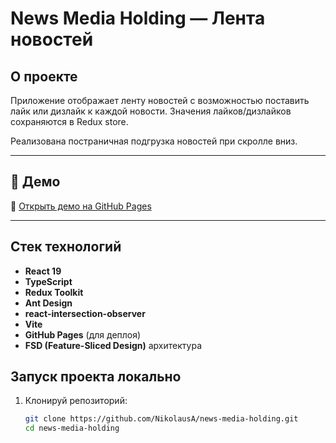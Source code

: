 # News Media Holding — Лента новостей

## О проекте

Приложение отображает ленту новостей с возможностью поставить лайк или дизлайк к
каждой новости. Значения лайков/дизлайков сохраняются в Redux store.

Реализована постраничная подгрузка новостей при скролле вниз.

---

## 🚀 Демо

🔗 [Открыть демо на GitHub Pages](https://nikolausa.github.io/news-media-holding/)

---

## Стек технологий

- **React 19**
- **TypeScript**
- **Redux Toolkit**
- **Ant Design**
- **react-intersection-observer**
- **Vite**
- **GitHub Pages** (для деплоя)
- **FSD (Feature-Sliced Design)** архитектура

## Запуск проекта локально

1. Клонируй репозиторий:
   ```bash
   git clone https://github.com/NikolausA/news-media-holding.git
   cd news-media-holding
   ```
